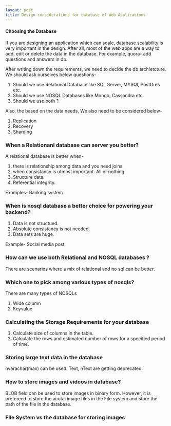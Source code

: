 ```yaml
---
layout: post
title: Design considerations for database of Web Applications
---
```


#### Choosing the Database
If you are designing an application which can scale, database scalability is very important in the design.  After all, most of the web apps are a way to add, edit or delete the data in the database.
For example, quora- add  questions and answers in db.

After writing down the requirements, we need to decide the db archietcture. We should ask ourselves below questions-
1. Should we use Relational Database like SQL Server, MYSQl, PostGres etc.
2. Should we use NOSQL Databases like Mongo, Cassandra etc.
3. Should we use both ?

Also, the based on the data needs, We also need to be considered below-
1. Replication
2. Recovery
3. Sharding



### When a Relationanl database can server you better?
A relational database is better when-
1. there is relationship among data and you need joins.
2. when consistancy is utmost important. All or nothing.
4. Structure data.
5. Referential integrity.

Examples- Banking system

### When is nosql database a better choice for powering your backend?
1. Data is not structued.
2. Absolute consistancy is not needed.
3. Data sets are huge.

Example- Social media post.

### How can we use both Relational and NOSQL databases ?
There are scenarios where a mix of relational and no sql can be better.


### Which one to pick among various types of nosqls?
There are many types of NOSQLs
1. Wide column
2. Keyvalue


### Calculating the Storage Requirements for your database

1. Calculate size of columns in the table.
2. Calculate the rows and estimated number of rows for a specified period of time.

### Storing large text data in the database
nvarachar(max)  can be used.
Text, nText are getting deprecated.

### How to store images and videos in database?
BLOB field can be used to store images in binary form.
However, it is prefereed to store the acutal image files in the File system and store the path of the file in the database.

### File System vs the database for storing images

